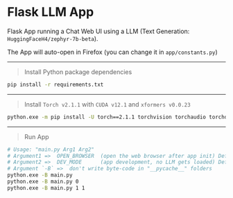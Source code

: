 # Flask LLM App

Flask App running a Chat Web UI using a LLM (Text Generation: `HuggingFaceH4/zephyr-7b-beta`).

The App will auto-open in Firefox (you can change it in `app/constants.py`)

-----

> Install Python package dependencies

```sh
pip install -r requirements.txt
```

-----

> Install `Torch v2.1.1` with `CUDA v12.1` and `xformers v0.0.23`

```sh
python.exe -m pip install -U torch==2.1.1 torchvision torchaudio torchdiffeq torchsde xformers==0.0.23 --index-url https://download.pytorch.org/whl/cu121
```

-----

> Run App

```sh
# Usage: "main.py Arg1 Arg2"
# Argument1 =>  OPEN_BROWSER  (open the web browser after app init) Default: "1"
# Argument2 =>  DEV_MODE      (app development, no LLM gets loaded) Default: "0"
# Argument `-B` =>  don't write byte-code in "__pycache__" folders
python.exe -B main.py
python.exe -B main.py 0
python.exe -B main.py 1 1
```
